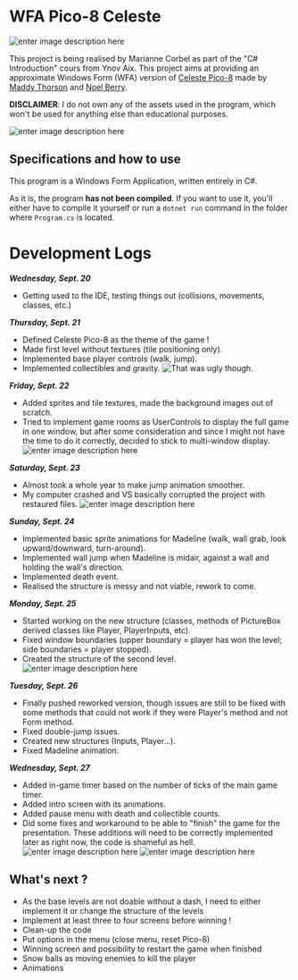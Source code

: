 # WFA Pico-8 Celeste
![enter image description here](https://i.ibb.co/pyRcfFf/Capture-d-cran-2023-09-25-145145.png)

This project is being realised by Marianne Corbel as part of the "C# Introduction" cours from Ynov Aix. This project aims at providing an approximate Windows Form (WFA) version of [Celeste Pico-8](https://www.lexaloffle.com/bbs/?tid=2145) made by [Maddy Thorson](https://twitter.com/mattthorson) and [Noel Berry](https://twitter.com/noelfb).

**DISCLAIMER**: I do not own any of the assets used in the program, which won't be used for anything else than educational purposes.

![enter image description here](https://i.ibb.co/x2JDRcQ/Capture-d-cran-2023-09-28-085758.png)


## Specifications and how to use

 This program is a Windows Form Application, written entirely in C#.

As it is, the program **has not been compiled**. If you want to use it, you'll either have to compile it yourself or run a `dotnet run` command in the folder where `Program.cs` is located.


# Development Logs

***Wednesday, Sept. 20***
- Getting used to the IDE, testing things out (collisions, movements, classes, etc.)

***Thursday, Sept. 21***
- Defined Celeste Pico-8 as the theme of the game !
- Made first level without textures (tile positioning only).
- Implemented base player controls (walk, jump).
- Implemented collectibles and gravity.
![That was ugly though.](https://i.ibb.co/GvtDrMp/Capture-d-cran-2023-09-20-164812.png)

***Friday, Sept. 22***
- Added sprites and tile textures, made the background images out of scratch.
- Tried to implement game rooms as UserControls to display the full game in one window, but after some consideration and since I might not have the time to do it correctly, decided to stick to multi-window display.
![enter image description here](https://i.ibb.co/rwv3L4c/Capture-d-cran-2023-09-23-171854.png)


***Saturday, Sept. 23***
- Almost took a whole year to make jump animation smoother.
- My computer crashed and VS basically corrupted the project with restaured files.
![enter image description here](https://i.ibb.co/Byc2Rrw/Capture-d-cran-2023-09-28-084339.png)

***Sunday, Sept. 24***
- Implemented basic sprite animations for Madeline (walk, wall grab, look upward/downward, turn-around).
- Implemented wall jump when Madeline is midair, against a wall and holding the wall's direction.
- Implemented death event.
- Realised the structure is messy and not viable, rework to come.

***Monday, Sept. 25***
- Started working on the new structure (classes, methods of PictureBox derived classes like Player, PlayerInputs, etc).
- Fixed window boundaries (upper boundary = player has won the level; side boundaries = player stopped).
- Created the structure of the second level.
![enter image description here](https://i.ibb.co/0scBFRd/Capture-d-cran-2023-09-23-185254.png)

***Tuesday, Sept. 26***
- Finally pushed reworked version, though issues are still to be fixed with some methods that could not work if they were Player's method and not Form method.
- Fixed double-jump issues.
- Created new structures (Inputs, Player...).
- Fixed Madeline animation.

***Wednesday, Sept. 27***
- Added in-game timer based on the number of ticks of the main game timer.
- Added intro screen with its animations.
- Added pause menu with death and collectible counts.
- Did some fixes and workaround to be able to "finish" the game for the presentation. These additions will need to be correctly implemented later as right now, the code is shameful as hell.
![enter image description here](https://i.ibb.co/9VXBbJM/Capture-d-cran-2023-09-27-150317.png)
![enter image description here](https://i.ibb.co/tPJbVCk/Capture-d-cran-2023-09-28-090836.png)

## What's next ? 
- As the base levels are not doable without a dash, I need to either implement it or change the structure of the levels
- Implement at least three to four screens before winning !
- Clean-up the code
- Put options in the menu (close menu, reset Pico-8)
- Winning screen and possibility to restart the game when finished
- Snow balls as moving enemies to kill the player 
- Animations
